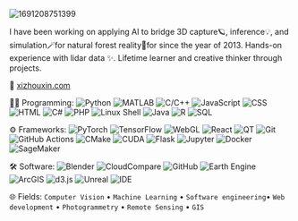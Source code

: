 ![1691208751399](https://github.com/user-attachments/assets/c12719cd-a60c-4105-9f3a-30196899b414)

I have been working on applying AI to bridge 3D capture🪐, inference💡, and simulation🪄for natural forest reality🌳for since the year of 2013. Hands-on experience with lidar data ✨. Lifetime learner and creative thinker through projects.

🔗 [xizhouxin.com](http://xizhouxin.com/)

🧑‍💻 Programming: 
![Python](https://img.shields.io/badge/-Python-3776AB?logo=python&logoColor=white&style=flat-square)
![MATLAB](https://img.shields.io/badge/-MATLAB-FF8800?logo=mathworks&logoColor=white&style=flat-square)
![C/C++](https://img.shields.io/badge/-C/C++-00599C?logo=cplusplus&logoColor=white&style=flat-square)
![JavaScript](https://img.shields.io/badge/-JavaScript-F7DF1E?logo=javascript&logoColor=black&style=flat-square)
![CSS](https://img.shields.io/badge/-CSS3-1572B6?logo=css3&logoColor=white&style=flat-square)
![HTML](https://img.shields.io/badge/-HTML5-E34F26?logo=html5&logoColor=white&style=flat-square)
![C#](https://img.shields.io/badge/-.NET%20(C%23)-512BD4?logo=dotnet&logoColor=white&style=flat-square)
![PHP](https://img.shields.io/badge/-PHP-777BB4?logo=php&logoColor=white&style=flat-square)
![Linux Shell](https://img.shields.io/badge/-Linux%20Shell-000000?logo=linux&logoColor=white&style=flat-square)
![Java](https://img.shields.io/badge/-Java-007396?logo=java&logoColor=white&style=flat-square)
![R](https://img.shields.io/badge/-R-276DC3?logo=r&logoColor=white&style=flat-square)
![SQL](https://img.shields.io/badge/-SQL-4479A1?logo=mysql&logoColor=white&style=flat-square)

⚙️ Frameworks:
![PyTorch](https://img.shields.io/badge/-PyTorch-EE4C2C?logo=pytorch&logoColor=white&style=flat-square)
![TensorFlow](https://img.shields.io/badge/-TensorFlow-FF6F00?logo=tensorflow&logoColor=white&style=flat-square)
![WebGL](https://img.shields.io/badge/-WebGL-990000?logo=webgl&logoColor=white&style=flat-square)
![React](https://img.shields.io/badge/-React-61DAFB?logo=react&logoColor=black&style=flat-square)
![QT](https://img.shields.io/badge/-QT-41CD52?logo=qt&logoColor=white&style=flat-square)
![Git](https://img.shields.io/badge/-Git-F05032?logo=git&logoColor=white&style=flat-square)
![GitHub Actions](https://img.shields.io/badge/-CI/CD-2088FF?logo=github-actions&logoColor=white&style=flat-square)
![CMake](https://img.shields.io/badge/-CMake-064F8C?logo=cmake&logoColor=white&style=flat-square)
![CUDA](https://img.shields.io/badge/-CUDA-76B900?logo=nvidia&logoColor=white&style=flat-square)
![Flask](https://img.shields.io/badge/-Flask-000000?logo=flask&logoColor=white&style=flat-square)
![Jupyter](https://img.shields.io/badge/-Jupyter-F37626?logo=jupyter&logoColor=white&style=flat-square)
![Docker](https://img.shields.io/badge/-Docker-2496ED?logo=docker&logoColor=white&style=flat-square)
![SageMaker](https://img.shields.io/badge/-SageMaker-232F3E?logo=amazon-aws&logoColor=white&style=flat-square)

🛠️ Software:
![Blender](https://img.shields.io/badge/-Blender-F5792A?logo=blender&logoColor=white&style=flat-square)
![CloudCompare](https://img.shields.io/badge/-CloudCompare-0096D6?style=flat-square)
![GitHub](https://img.shields.io/badge/-GitHub-181717?logo=github&logoColor=white&style=flat-square)
![Earth Engine](https://img.shields.io/badge/-Earth%20Engine-4285F4?logo=google-earth&logoColor=white&style=flat-square)
![ArcGIS](https://img.shields.io/badge/-ArcGIS-2C7AC3?logo=arcgis&logoColor=white&style=flat-square)
![d3.js](https://img.shields.io/badge/-D3.js-F9A03C?logo=d3.js&logoColor=white&style=flat-square)
![Unreal](https://img.shields.io/badge/-Unreal-0E1128?logo=unreal-engine&logoColor=white&style=flat-square)
![IDE](https://img.shields.io/badge/-IDEs-0078D4?logo=visual-studio-code&logoColor=white&style=flat-square)

🌐 Fields: `Computer Vision` •  `Machine Learning`  • `Software engineering`• `Web development`  • `Photogrammetry` • `Remote Sensing` • `GIS`


